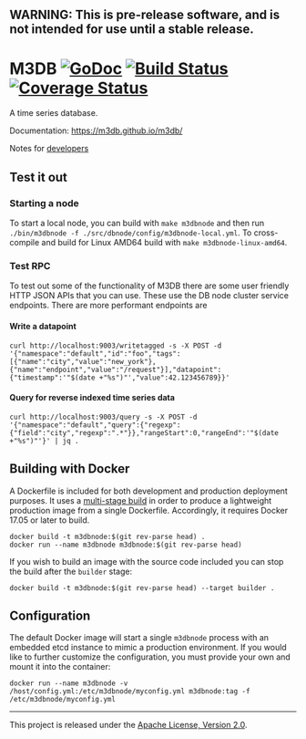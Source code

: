 ## WARNING: This is pre-release software, and is not intended for use until a stable release.

# M3DB [![GoDoc][doc-img]][doc] [![Build Status][ci-img]][ci] [![Coverage Status](https://codecov.io/gh/m3db/m3db/branch/master/graph/badge.svg)](https://codecov.io/gh/m3db/m3db)

A time series database.


Documentation: https://m3db.github.io/m3db/

Notes for [developers]

[developers]: https://github.com/m3db/m3db/blob/master/DEVELOPER.md

## Test it out

### Starting a node

To start a local node, you can build with `make m3dbnode` and then run `./bin/m3dbnode -f ./src/dbnode/config/m3dbnode-local.yml`.  To cross-compile and build for Linux AMD64 build with `make m3dbnode-linux-amd64`.

<!-- For PR review: should we remove the test RPC section entirely and link to the deploy doc? -->

### Test RPC

To test out some of the functionality of M3DB there are some user friendly HTTP JSON APIs that you can use.  These use the DB node cluster service endpoints.  There are more performant endpoints are

#### Write a datapoint

```
curl http://localhost:9003/writetagged -s -X POST -d '{"namespace":"default","id":"foo","tags":[{"name":"city","value":"new_york"},{"name":"endpoint","value":"/request"}],"datapoint":{"timestamp":'"$(date +"%s")"',"value":42.123456789}}'
```

#### Query for reverse indexed time series data

```
curl http://localhost:9003/query -s -X POST -d '{"namespace":"default","query":{"regexp":{"field":"city","regexp":".*"}},"rangeStart":0,"rangeEnd":'"$(date +"%s")"'}' | jq .
```

## Building with Docker

A Dockerfile is included for both development and production deployment purposes. It uses a
[multi-stage build](https://docs.docker.com/develop/develop-images/multistage-build/) in order to
produce a lightweight production image from a single Dockerfile. Accordingly, it requires Docker
17.05 or later to build.

```
docker build -t m3dbnode:$(git rev-parse head) .
docker run --name m3dbnode m3dbnode:$(git rev-parse head)
```

If you wish to build an image with the source code included you can stop the build after the
`builder` stage:

```
docker build -t m3dbnode:$(git rev-parse head) --target builder .
```

## Configuration

The default Docker image will start a single `m3dbnode` process with an embedded etcd instance to
mimic a production environment. If you would like to further customize the configuration, you must
provide your own and mount it into the container:

```
docker run --name m3dbnode -v /host/config.yml:/etc/m3dbnode/myconfig.yml m3dbnode:tag -f /etc/m3dbnode/myconfig.yml
```

<hr>

This project is released under the [Apache License, Version 2.0](LICENSE).

[doc-img]: https://godoc.org/github.com/m3db/m3db?status.svg
[doc]: https://godoc.org/github.com/m3db/m3db
[ci-img]: https://semaphoreci.com/api/v1/m3db/m3db/branches/master/shields_badge.svg
[ci]: https://semaphoreci.com/m3db/m3db

